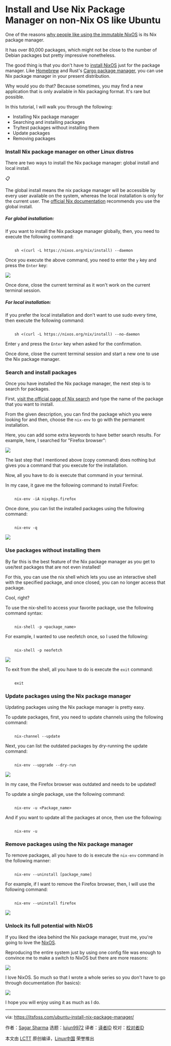 [#]: subject: "Install and Use Nix Package Manager on non-Nix OS like Ubuntu"
[#]: via: "https://itsfoss.com/ubuntu-install-nix-package-manager/"
[#]: author: "Sagar Sharma https://itsfoss.com/author/sagar/"
[#]: collector: "lujun9972/lctt-scripts-1693450080"
[#]: translator: "geekpi"
[#]: reviewer: " "
[#]: publisher: " "
[#]: url: " "

Install and Use Nix Package Manager on non-Nix OS like Ubuntu
======

One of the reasons [why people like using the immutable NixOS][1] is its Nix package manager.

It has over 80,000 packages, which might not be close to the number of Debian packages but pretty impressive nonetheless.

The good thing is that you don't have to [install NixOS][2] just for the package manager. Like [Homebrew][3] and Rust's [Cargo package manager][4], you can use Nix package manager in your present distribution.

Why would you do that? Because sometimes, you may find a new application that is only available in Nix packaging format. It's rare but possible.

In this tutorial, I will walk you through the following:

  * Installing Nix package manager
  * Searching and installing packages
  * Try/test packages without installing them
  * Update packages
  * Removing packages



### Install Nix package manager on other Linux distros

There are two ways to install the Nix package manager: global install and local install.

📋

The global install means the nix package manager will be accessible by every user available on the system, whereas the local installation is only for the current user. The [official Nix documentation][5] recommends you use the global install.

##### For global installation:

If you want to install the Nix package manager globally, then, you need to execute the following command:

```

    sh <(curl -L https://nixos.org/nix/install) --daemon

```

Once you execute the above command, you need to enter the `y` key and press the `Enter` key:

![][6]

Once done, close the current terminal as it won't work on the current terminal session.

##### For local installation:

If you prefer the local installation and don't want to use sudo every time, then execute the following command:

```

    sh <(curl -L https://nixos.org/nix/install) --no-daemon

```

Enter `y` and press the `Enter` key when asked for the confirmation.

Once done, close the current terminal session and start a new one to use the Nix package manager.

### Search and install packages

Once you have installed the Nix package manager, the next step is to search for packages.

First, [visit the official page of Nix search][7] and type the name of the package that you want to install.

From the given description, you can find the package which you were looking for and then, choose the `nix-env` to go with the permanent installation.

Here, you can add some extra keywords to have better search results. For example, here, I searched for "Firefox browser":

![][8]

The last step that I mentioned above (copy command) does nothing but gives you a command that you execute for the installation.

Now, all you have to do is execute that command in your terminal.

In my case, it gave me the following command to install Firefox:

```

    nix-env -iA nixpkgs.firefox

```

Once done, you can list the installed packages using the following command:

```

    nix-env -q

```

![][9]

### Use packages without installing them

By far this is the best feature of the Nix package manager as you get to use/test packages that are not even installed!

For this, you can use the nix shell which lets you use an interactive shell with the specified package, and once closed, you can no longer access that package.

Cool, right?

To use the nix-shell to access your favorite package, use the following command syntax:

```

    nix-shell -p <package_name>

```

For example, I wanted to use neofetch once, so I used the following:

```

    nix-shell -p neofetch

```

![][10]

To exit from the shell, all you have to do is execute the `exit` command:

```

    exit

```

### Update packages using the Nix package manager

Updating packages using the Nix package manager is pretty easy.

To update packages, first, you need to update channels using the following command:

```

    nix-channel --update

```

Next, you can list the outdated packages by dry-running the update command:

```

    nix-env --upgrade --dry-run

```

![][11]

In my case, the Firefox browser was outdated and needs to be updated!

To update a single package, use the following command:

```

    nix-env -u <Package_name>

```

And if you want to update all the packages at once, then use the following:

```

    nix-env -u

```

### Remove packages using the Nix package manager

To remove packages, all you have to do is execute the `nix-env` command in the following manner:

```

    nix-env --uninstall [package_name]

```

For example, if I want to remove the Firefox browser, then, I will use the following command:

```

    nix-env --uninstall firefox

```

![][12]

### Unlock its full potential with NixOS

If you liked the idea behind the Nix package manager, trust me, you're going to love the [NixOS][13].

Reproducing the entire system just by using one config file was enough to convince me to make a switch to NixOS but there are more reasons:

![][14]

I love NixOS. So much so that I wrote a whole series so you don't have to go through documentation (for basics):

![][14]

I hope you will enjoy using it as much as I do.

--------------------------------------------------------------------------------

via: https://itsfoss.com/ubuntu-install-nix-package-manager/

作者：[Sagar Sharma][a]
选题：[lujun9972][b]
译者：[译者ID](https://github.com/译者ID)
校对：[校对者ID](https://github.com/校对者ID)

本文由 [LCTT](https://github.com/LCTT/TranslateProject) 原创编译，[Linux中国](https://linux.cn/) 荣誉推出

[a]: https://itsfoss.com/author/sagar/
[b]: https://github.com/lujun9972
[1]: https://itsfoss.com/why-use-nixos/
[2]: https://itsfoss.com/install-nixos-vm/
[3]: https://itsfoss.com/homebrew-linux/
[4]: https://itsfoss.com/install-rust-cargo-ubuntu-linux/
[5]: https://nixos.org/learn
[6]: https://itsfoss.com/content/images/2023/10/Install-nix-package-manager-globally.png
[7]: https://search.nixos.org/packages
[8]: https://itsfoss.com/content/images/2023/10/Search-packages-to-install-using-the-Nix-package-manager.png
[9]: https://itsfoss.com/content/images/2023/10/List-installed-packages-using-the-nix-package-manager.png
[10]: https://itsfoss.com/content/images/2023/10/Use-packages-wihout-installing-them-using-the-nix-package-manager.png
[11]: https://itsfoss.com/content/images/2023/10/List-outdated-packages-using-the-nix-package-manager.png
[12]: https://itsfoss.com/content/images/2023/10/Remove-packages-using-the-nix-package-manager-1.png
[13]: https://nixos.org/
[14]: https://itsfoss.com/content/images/size/w256h256/2022/12/android-chrome-192x192.png
